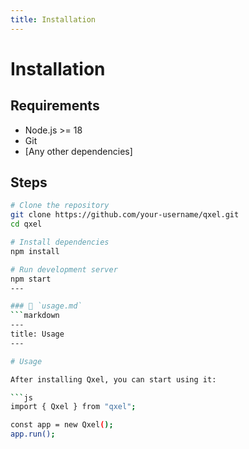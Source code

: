 ```yaml
---
title: Installation
---
```


# Installation

## Requirements
- Node.js >= 18
- Git
- [Any other dependencies]

## Steps
```bash
# Clone the repository
git clone https://github.com/your-username/qxel.git
cd qxel

# Install dependencies
npm install

# Run development server
npm start
---

### 🔹 `usage.md`
```markdown
---
title: Usage
---

# Usage

After installing Qxel, you can start using it:

```js
import { Qxel } from "qxel";

const app = new Qxel();
app.run();
